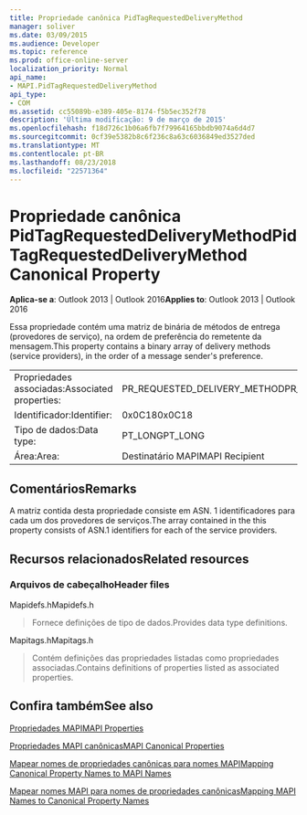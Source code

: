 ```yaml
---
title: Propriedade canônica PidTagRequestedDeliveryMethod
manager: soliver
ms.date: 03/09/2015
ms.audience: Developer
ms.topic: reference
ms.prod: office-online-server
localization_priority: Normal
api_name:
- MAPI.PidTagRequestedDeliveryMethod
api_type:
- COM
ms.assetid: cc55089b-e389-405e-8174-f5b5ec352f78
description: 'Última modificação: 9 de março de 2015'
ms.openlocfilehash: f18d726c1b06a6fb7f79964165bbdb9074a6d4d7
ms.sourcegitcommit: 0cf39e5382b8c6f236c8a63c6036849ed3527ded
ms.translationtype: MT
ms.contentlocale: pt-BR
ms.lasthandoff: 08/23/2018
ms.locfileid: "22571364"
---
```

# <a name="pidtagrequesteddeliverymethod-canonical-property"></a><span data-ttu-id="aef7a-103">Propriedade canônica PidTagRequestedDeliveryMethod</span><span class="sxs-lookup"><span data-stu-id="aef7a-103">PidTagRequestedDeliveryMethod Canonical Property</span></span>

  
  
<span data-ttu-id="aef7a-104">**Aplica-se a**: Outlook 2013 | Outlook 2016</span><span class="sxs-lookup"><span data-stu-id="aef7a-104">**Applies to**: Outlook 2013 | Outlook 2016</span></span> 
  
<span data-ttu-id="aef7a-105">Essa propriedade contém uma matriz de binária de métodos de entrega (provedores de serviço), na ordem de preferência do remetente da mensagem.</span><span class="sxs-lookup"><span data-stu-id="aef7a-105">This property contains a binary array of delivery methods (service providers), in the order of a message sender's preference.</span></span>
  
|||
|:-----|:-----|
|<span data-ttu-id="aef7a-106">Propriedades associadas:</span><span class="sxs-lookup"><span data-stu-id="aef7a-106">Associated properties:</span></span>  <br/> |<span data-ttu-id="aef7a-107">PR_REQUESTED_DELIVERY_METHOD</span><span class="sxs-lookup"><span data-stu-id="aef7a-107">PR_REQUESTED_DELIVERY_METHOD</span></span>  <br/> |
|<span data-ttu-id="aef7a-108">Identificador:</span><span class="sxs-lookup"><span data-stu-id="aef7a-108">Identifier:</span></span>  <br/> |<span data-ttu-id="aef7a-109">0x0C18</span><span class="sxs-lookup"><span data-stu-id="aef7a-109">0x0C18</span></span>  <br/> |
|<span data-ttu-id="aef7a-110">Tipo de dados:</span><span class="sxs-lookup"><span data-stu-id="aef7a-110">Data type:</span></span>  <br/> |<span data-ttu-id="aef7a-111">PT_LONG</span><span class="sxs-lookup"><span data-stu-id="aef7a-111">PT_LONG</span></span>  <br/> |
|<span data-ttu-id="aef7a-112">Área:</span><span class="sxs-lookup"><span data-stu-id="aef7a-112">Area:</span></span>  <br/> |<span data-ttu-id="aef7a-113">Destinatário MAPI</span><span class="sxs-lookup"><span data-stu-id="aef7a-113">MAPI Recipient</span></span>  <br/> |
   
## <a name="remarks"></a><span data-ttu-id="aef7a-114">Comentários</span><span class="sxs-lookup"><span data-stu-id="aef7a-114">Remarks</span></span>

<span data-ttu-id="aef7a-115">A matriz contida desta propriedade consiste em ASN. 1 identificadores para cada um dos provedores de serviços.</span><span class="sxs-lookup"><span data-stu-id="aef7a-115">The array contained in the this property consists of ASN.1 identifiers for each of the service providers.</span></span>
  
## <a name="related-resources"></a><span data-ttu-id="aef7a-116">Recursos relacionados</span><span class="sxs-lookup"><span data-stu-id="aef7a-116">Related resources</span></span>

### <a name="header-files"></a><span data-ttu-id="aef7a-117">Arquivos de cabeçalho</span><span class="sxs-lookup"><span data-stu-id="aef7a-117">Header files</span></span>

<span data-ttu-id="aef7a-118">Mapidefs.h</span><span class="sxs-lookup"><span data-stu-id="aef7a-118">Mapidefs.h</span></span>
  
> <span data-ttu-id="aef7a-119">Fornece definições de tipo de dados.</span><span class="sxs-lookup"><span data-stu-id="aef7a-119">Provides data type definitions.</span></span>
    
<span data-ttu-id="aef7a-120">Mapitags.h</span><span class="sxs-lookup"><span data-stu-id="aef7a-120">Mapitags.h</span></span>
  
> <span data-ttu-id="aef7a-121">Contém definições das propriedades listadas como propriedades associadas.</span><span class="sxs-lookup"><span data-stu-id="aef7a-121">Contains definitions of properties listed as associated properties.</span></span>
    
## <a name="see-also"></a><span data-ttu-id="aef7a-122">Confira também</span><span class="sxs-lookup"><span data-stu-id="aef7a-122">See also</span></span>



[<span data-ttu-id="aef7a-123">Propriedades MAPI</span><span class="sxs-lookup"><span data-stu-id="aef7a-123">MAPI Properties</span></span>](mapi-properties.md)
  
[<span data-ttu-id="aef7a-124">Propriedades MAPI canônicas</span><span class="sxs-lookup"><span data-stu-id="aef7a-124">MAPI Canonical Properties</span></span>](mapi-canonical-properties.md)
  
[<span data-ttu-id="aef7a-125">Mapear nomes de propriedades canônicas para nomes MAPI</span><span class="sxs-lookup"><span data-stu-id="aef7a-125">Mapping Canonical Property Names to MAPI Names</span></span>](mapping-canonical-property-names-to-mapi-names.md)
  
[<span data-ttu-id="aef7a-126">Mapear nomes MAPI para nomes de propriedades canônicas</span><span class="sxs-lookup"><span data-stu-id="aef7a-126">Mapping MAPI Names to Canonical Property Names</span></span>](mapping-mapi-names-to-canonical-property-names.md)

